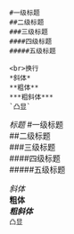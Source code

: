 	#一级标题
	##二级标题
	###三级标题
	####四级标题
	#####五级标题

	<br>换行
	*斜体*
	**粗体**
	***粗斜体***
	`凸显`

*标题*
#一级标题<br>
##二级标题<br>
###三级标题<br>
####四级标题<br>
#####五级标题<br>

*斜体*<br>
**粗体**<br>
***粗斜体***<br>
`凸显`<br>

